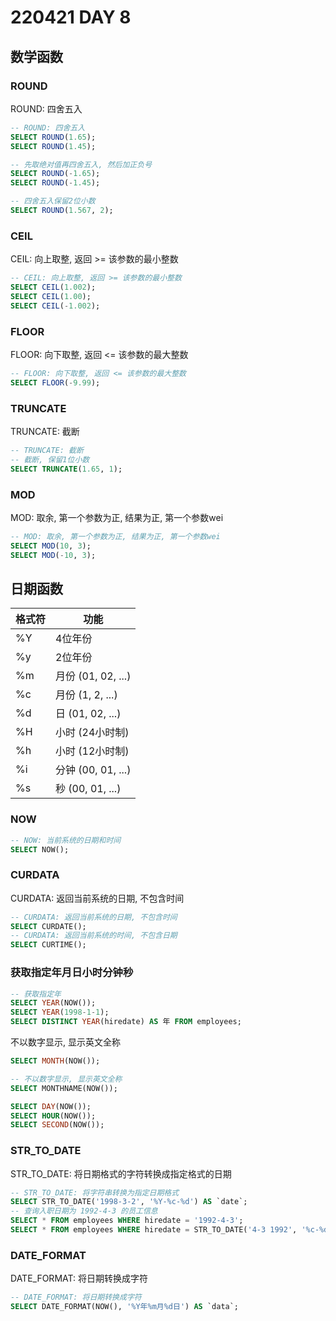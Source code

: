 # 220421 DAY 8

## 数学函数

### ROUND

ROUND: 四舍五入

```sql
-- ROUND: 四舍五入
SELECT ROUND(1.65);
SELECT ROUND(1.45);
```


```sql
-- 先取绝对值再四舍五入, 然后加正负号
SELECT ROUND(-1.65);
SELECT ROUND(-1.45);
```


```sql
-- 四舍五入保留2位小数
SELECT ROUND(1.567, 2);
```

### CEIL

CEIL: 向上取整, 返回 >= 该参数的最小整数

```sql
-- CEIL: 向上取整, 返回 >= 该参数的最小整数
SELECT CEIL(1.002);
SELECT CEIL(1.00);
SELECT CEIL(-1.002);
```

### FLOOR

FLOOR: 向下取整, 返回 <= 该参数的最大整数

```sql
-- FLOOR: 向下取整, 返回 <= 该参数的最大整数
SELECT FLOOR(-9.99);
```

### TRUNCATE

TRUNCATE: 截断

```sql
-- TRUNCATE: 截断
-- 截断, 保留1位小数
SELECT TRUNCATE(1.65, 1);
```

### MOD

MOD: 取余, 第一个参数为正, 结果为正, 第一个参数wei

```sql
-- MOD: 取余, 第一个参数为正, 结果为正, 第一个参数wei
SELECT MOD(10, 3);
SELECT MOD(-10, 3);
```

## 日期函数

| 格式符 | 功能               |
| ------ | ------------------ |
| %Y     | 4位年份            |
| %y     | 2位年份            |
| %m     | 月份 (01, 02, ...) |
| %c     | 月份 (1, 2, ...)   |
| %d     | 日 (01, 02, ...)   |
| %H     | 小时 (24小时制)    |
| %h     | 小时 (12小时制)    |
| %i     | 分钟 (00, 01, ...) |
| %s     | 秒 (00, 01, ...)   |


### NOW

```sql
-- NOW: 当前系统的日期和时间
SELECT NOW();
```

### CURDATA

CURDATA: 返回当前系统的日期, 不包含时间

```sql
-- CURDATA: 返回当前系统的日期, 不包含时间
SELECT CURDATE();
-- CURDATA: 返回当前系统的时间, 不包含日期
SELECT CURTIME();
```

### 获取指定年月日小时分钟秒

```sql
-- 获取指定年
SELECT YEAR(NOW());
SELECT YEAR(1998-1-1);
SELECT DISTINCT YEAR(hiredate) AS 年 FROM employees;
```

不以数字显示, 显示英文全称

```sql
SELECT MONTH(NOW());

-- 不以数字显示, 显示英文全称
SELECT MONTHNAME(NOW());
```


```sql
SELECT DAY(NOW());
SELECT HOUR(NOW());
SELECT SECOND(NOW());
```

### STR_TO_DATE

STR_TO_DATE: 将日期格式的字符转换成指定格式的日期

```sql
-- STR_TO_DATE: 将字符串转换为指定日期格式
SELECT STR_TO_DATE('1998-3-2', '%Y-%c-%d') AS `date`;
-- 查询入职日期为 1992-4-3 的员工信息
SELECT * FROM employees WHERE hiredate = '1992-4-3';
SELECT * FROM employees WHERE hiredate = STR_TO_DATE('4-3 1992', '%c-%d %Y');
```

### DATE_FORMAT

DATE_FORMAT: 将日期转换成字符

```sql
-- DATE_FORMAT: 将日期转换成字符
SELECT DATE_FORMAT(NOW(), '%Y年%m月%d日') AS `data`;
```

